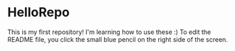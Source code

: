 # HelloRepo
This is my first repository! I'm learning how to use these :)
To edit the README file, you click the small blue pencil on the right side of the screen.
